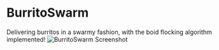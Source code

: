 # BurritoSwarm
Delivering burritos in a swarmy fashion, with the boid flocking algorithm implemented!
![BurritoSwarm Screenshot](android/screenshots/burritoshot.png)
